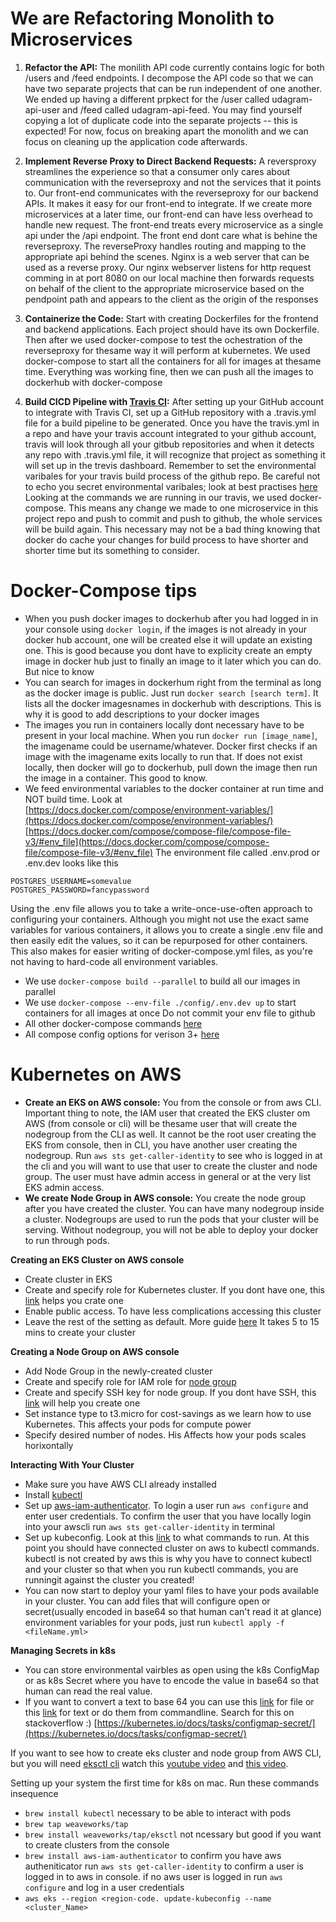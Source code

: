 # We are Refactoring Monolith to Microservices

1. **Refactor the API:**
The monilith API code currently contains logic for both /users and /feed endpoints. I decompose the API code so that we can have two separate projects that can be run independent of one another. We ended up having a different prpkect for the /user called  udagram-api-user and /feed called udagram-api-feed. You may find yourself copying a lot of duplicate code into the separate projects -- this is expected! For now, focus on breaking apart the monolith and we can focus on cleaning up the application code afterwards.

2. **Implement Reverse Proxy to Direct Backend Requests:**
A reversproxy streamlines the experience so that a consumer only cares about communication with the reverseproxy and not the services that it points to. Our front-end communicates with the reverseproxy for our backend APIs. It makes it easy for our front-end to integrate. If we create more microservices at a later time, our front-end can have less overhead to handle new request. 
The front-end treats every microservice as a single api under the /api endpoint. The front end dont care what is behine the reverseproxy. The reverseProxy handles routing and mapping to the appropriate api behind the scenes. Nginx is a web server that can be used as a reverse proxy. Our nginx webserver listens for http request comming in at port 8080 on our local machine then forwards requests on behalf of the client to the appropriate microservice based on the pendpoint path and appears to the client as the origin of the responses

3.  **Containerize the Code:**
Start with creating Dockerfiles for the frontend and backend applications. Each project should have its own Dockerfile. Then after we used docker-compose to test the ochestration of the reverseproxy for thesame way it will perform at kubernetes. We used docker-compose to start all the containers for all for images at thesame time. Everything was working fine, then we can push all the images to dockerhub with docker-compose

4. **Build CICD Pipeline with [Travis CI](https://docs.travis-ci.com/user/for-beginners/):**
After setting up your GitHub account to integrate with Travis CI, set up a GitHub repository with a .travis.yml file for a build pipeline to be generated. Once you have the travis.yml in a repo and have your travis account integrated to your github account, travis will look through all your gitbub repositories and when it detects any repo with .travis.yml file, it will recognize that project as something it will set up in the trevis dashboard. Remember to set the environmental varibales for your travis build process of the github repo. Be careful not to echo you secret environmental varibales; look at best practises [here](https://docs.travis-ci.com/user/best-practices-security/)  Looking at the commands we are running in our travis, we used docker-compose. This means any change we made to one microservice in this project repo and push to commit and push to github, the whole services will be build again. This necessary may not be a bad thing knowing that docker do cache your changes for build process to have shorter and shorter time but its something to consider. 




# Docker-Compose tips
- When you push docker images to dockerhub after you had logged in in your console using `docker login`, if the images is not already in your docker hub account, one will be created else it will update an existing one. This is good because you dont have to explicity create an empty image in docker hub just to finally an image to it later which you can do. But nice to know
- You can search for images in dockerhum right from the terminal as long as the docker image is public. Just run `docker search [search term]`. It lists all the docker imagesnames in dockerhub with descriptions. This is why it is good to add descriptions to your docker images
- The images you run in containers locally dont necessary have to be present in your local machine. When you run `docker run [image_name]`, the imagename could be username/whatever. Docker first checks if an image with the imagename exits locally to run that. If does not exist locally, then docker will go to dockerhub, pull down the image then run the image in a container. This good to know.
- We feed environmental variables to the docker container at run time and NOT build time. Look at 
[https://docs.docker.com/compose/environment-variables/](https://docs.docker.com/compose/environment-variables/)
[https://docs.docker.com/compose/compose-file/compose-file-v3/#env_file](https://docs.docker.com/compose/compose-file/compose-file-v3/#env_file)
The environment file called .env.prod or .env.dev looks like this
```env
POSTGRES_USERNAME=somevalue
POSTGRES_PASSWORD=fancypassword
```
Using the .env file allows you to take a write-once-use-often approach to configuring your containers. Although you might not use the exact same variables for various containers, it allows you to create a single .env file and then easily edit the values, so it can be repurposed for other containers. This also makes for easier writing of docker-compose.yml files, as you're not having to hard-code all environment variables. 
- We use `docker-compose build --parallel` to build all our images in parallel
- We use `docker-compose --env-file ./config/.env.dev up` to start containers for all images at once
Do not commit your env file to github
- All other docker-compose commands [here](https://docs.docker.com/compose/reference/)
- All compose config options for verison 3+ [here](https://docs.docker.com/compose/compose-file/compose-file-v3/)


# Kubernetes on AWS
- **Create an EKS on AWS console:** You from the console or from aws CLI. Important thing to note, the IAM user that created the EKS cluster om AWS (from console or cli) will be thesame user that will create the nodegroup from the CLI as well. It cannot be the root user creating the EKS from console, then in CLI, you have another user creating the nodegroup. Run `aws sts get-caller-identity` to see who is logged in at the cli and you will want to use that user to create the cluster and node group. The user must have admin access in general or at the very list EKS admin access.
- **We create Node Group in AWS console:** You create the node group after you have created the cluster. You can have many nodegroup inside a cluster. Nodegroups are used to run the pods that your cluster will be serving. Without nodegroup, you will not be able to deploy your docker to run through pods.


**Creating an EKS Cluster on AWS console**
- Create cluster in EKS
- Create and specify role for Kubernetes cluster. If you dont have one, this [link](https://docs.aws.amazon.com/eks/latest/userguide/service_IAM_role.html#create-service-role) helps you crate one
- Enable public access. To have less complications accessing this cluster
- Leave the rest of the setting as default. More guide [here](https://docs.aws.amazon.com/eks/latest/userguide/create-cluster.html) It takes 5 to 15 mins to create your cluster


**Creating a Node Group on AWS console** 
- Add Node Group in the newly-created cluster
- Create and specify role for IAM role for [node group](https://docs.aws.amazon.com/eks/latest/userguide/create-node-role.html#create-worker-node-role)
- Create and specify SSH key for node group. If you dont have SSH, this [link](https://docs.aws.amazon.com/AWSEC2/latest/UserGuide/ec2-key-pairs.html#having-ec2-create-your-key-pair) will help you create one
- Set instance type to t3.micro for cost-savings as we learn how to use Kubernetes. This affects your pods for compute power
- Specify desired number of nodes. His Affects how your pods scales horixontally


**Interacting With Your Cluster** 
- Make sure you have AWS CLI already installed
- Install [kubectl](https://kubernetes.io/docs/tasks/tools/install-kubectl-macos/)
- Set up [aws-iam-authenticator](https://docs.aws.amazon.com/eks/latest/userguide/install-aws-iam-authenticator.html). To login a user run `aws configure` and enter user credentials. To confirm the user that you have locally login into your awscli run `aws sts get-caller-identity` in terminal
- Set up kubeconfig. Look at this [link](https://docs.aws.amazon.com/eks/latest/userguide/create-kubeconfig.html) to what commands to run. At this point you should have connected cluster on aws to kubectl commands. kubectl is not created by aws this is why you have to connect kubectl and your cluster so that when you run kubectl commands, you are runningit against the cluster you created!
- You can now start to deploy your yaml files to have your pods available in your cluster. You can add files that will configure open or secret(usually encoded in base64 so that human can't read it at glance) environment variables for your pods,  just run `kubectl apply -f <fileName.yml>`


**Managing Secrets in k8s**
- You can store environmental vairbles as open using the k8s ConfigMap or as k8s Secret where you have to encode the value in base64 so that human can read the real value.
- If you want to convert a text to base 64 you can use this [link](https://base64.guru/converter/encode/file) for file or this [link](https://base64.guru/converter/encode/text) for text or do them from commandline. Search for this on stackoverflow :)
[https://kubernetes.io/docs/tasks/configmap-secret/](https://kubernetes.io/docs/tasks/configmap-secret/)





If you want to see how to create eks cluster and node group from AWS CLI, but you will need [eksctl cli](https://docs.aws.amazon.com/eks/latest/userguide/eksctl.html)
watch this [youtube video](https://www.youtube.com/watch?v=aGTOVaVXz7k&t=474s) and [this video](https://www.youtube.com/watch?v=p6xDCz00TxU&t=664s).


Setting up your system the first time for k8s on mac. Run these commands insequence
- `brew install kubectl` necessary to be able to interact with pods
- `brew tap weaveworks/tap`
- `brew install weaveworks/tap/eksctl` not ncessary but good if you want to create clusters from the console
- `brew install aws-iam-authenticator` to confirm you have aws autheniticator
run `aws sts get-caller-identity` to confirm a user is logged in to aws in console. if no aws user is logged in run `aws configure` and log in a user credentials
- `aws eks --region <region-code. update-kubeconfig --name <cluster_Name>`
